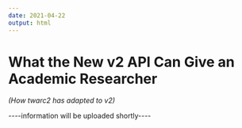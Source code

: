 ```yaml
---
date: 2021-04-22
output: html
---
```


# What the New v2 API Can Give an Academic Researcher
*(How twarc2 has adapted to v2)*

----information will be uploaded shortly----
